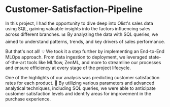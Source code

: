 # Customer-Satisfaction-Pipeline

In this project, I had the opportunity to dive deep into Olist's sales data using SQL, gaining valuable insights into the factors influencing sales across different branches. 📊 By analyzing the data with SQL queries, we aimed to understand patterns, trends, and key drivers of sales performance.

But that's not all! 💡 We took it a step further by implementing an End-to-End MLOps approach. From data ingestion to deployment, we leveraged state-of-the-art tools like MLflow, ZenML, and more to streamline our processes and ensure efficiency at every stage of the project lifecycle.

One of the highlights of our analysis was predicting customer satisfaction rates for each product. 🌟 By utilizing various parameters and advanced analytical techniques, including SQL queries, we were able to anticipate customer satisfaction levels and identify areas for improvement in the purchase experience.
